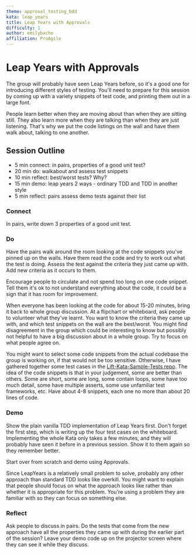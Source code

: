 ```yaml
---
theme: approval_testing_bdd
kata: leap_years
title: Leap Years with Approvals
difficulty: 1
author: emilybache
affiliation: ProAgile
---
```


# Leap Years with Approvals

The group will probably have seen Leap Years before, so it's a good one for introducing different styles of testing. You'll need to prepare for this session by coming up with a variety snippets of test code, and printing them out in a large font.

People learn better when they are moving about than when they are sitting still. They also learn more when they are talking than when they are just listening. That's why we put the code listings on the wall and have them walk about, talking to one another.

## Session Outline
 
* 5 min connect: in pairs, properties of a good unit test?
* 20 min do: walkabout and assess test snippets  
* 10 min reflect: best/worst tests? Why?  
* 15 min demo: leap years 2 ways - ordinary TDD and TDD in another style   
* 5 min reflect: pairs assess demo tests against their list

### Connect
In pairs, write down 3 properties of a good unit test.

### Do
Have the pairs walk around the room looking at the code snippets you've pinned up on the walls. Have them read the code and try to work out what the test is doing. Assess the test against the criteria they just came up with. Add new criteria as it occurs to them.

Encourage people to circulate and not spend too long on one code snippet. Tell them it's ok to not understand everything about the code, it could be a sign that it has room for improvement.

When everyone has been looking at the code for about 15-20 minutes, bring it back to whole group discussion. At a flipchart or whiteboard, ask people to volunteer what they've learnt. You want to know the criteria they came up with, and which test snippets on the wall are the best/worst. You might find disagreement in the group which could be interesting to know but possibly not helpful to have a big discussion about in a whole group. Try to  focus on what people agree on.

You might want to select some code snippets from the actual codebase the group is working on, if that would not be too sensitive. Otherwise, I have gathered together some test cases in the [Lift-Kata-Sample-Tests repo](https://github.com/emilybache/Lift-Kata-Sample-Tests). The idea of the code snippets is that in your judgement, some are better than others. Some are short, some are long, some contain loops, some have too much detail, some have multiple asserts, some use unfamiliar test frameworks, etc. Have about 4-8 snippets, each one no more than about 20 lines of code.


### Demo
Show the plain vanilla TDD implementation of Leap Years first. Don't forget the first step, which is writing up the four test cases on the whiteboard. Implementing the whole Kata only takes a few minutes, and they will probably have seen it before in a previous session. Show it to them again so they remember better.

Start over from scratch and demo using Approvals.

Since LeapYears is a relatively small problem to solve, probably any other approach than standard TDD looks like overkill. You might want to explain that people should focus on what the approach looks like rather than whether it is appropriate for this problem. You're using a problem they are familiar with so they can focus on something else.

### Reflect
Ask people to discuss in pairs. Do the tests that come from the new approach have all the properties they came up with during the earlier part of the session? Leave your demo code up on the projector screen where they can see it while they discuss.



